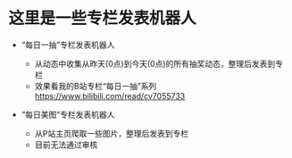 # 这里是一些专栏发表机器人

* “每日一抽”专栏发表机器人
    *  从动态中收集从昨天(0点)到今天(0点)的所有抽奖动态，整理后发表到专栏
    *  效果看我的B站专栏“每日一抽”系列 https://www.bilibili.com/read/cv7055733
	
* “每日美图”专栏发表机器人
    *  从P站主页爬取一些图片，整理后发表到专栏
    *  目前无法通过审核